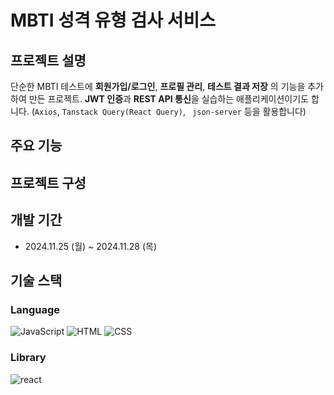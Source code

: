 # MBTI 성격 유형 검사 서비스
## 프로젝트 설명
단순한 MBTI 테스트에 **회원가입/로그인**, **프로필 관리**, **테스트 결과 저장** 의 기능을 추가하여 만든 프로젝트. **JWT 인증**과 **REST API 통신**을 실습하는 애플리케이션이기도 합니다. (`Axios`, `Tanstack Query(React Query)`, ` json-server` 등을 활용합니다)

## 주요 기능

## 프로젝트 구성

## 개발 기간
* 2024.11.25 (월) ~ 2024.11.28 (목)

## 기술 스택
### Language
![JavaScript](https://img.shields.io/badge/JavaScript-F7DF1E?style=for-the-badge&logo=JavaScript&logoColor=black)
![HTML](https://img.shields.io/badge/HTML5-E34F26?style=for-the-badge&logo=html5&logoColor=white)
![CSS](https://img.shields.io/badge/CSS3-1572B6?style=for-the-badge&logo=css3&logoColor=white)

### Library
![react](https://img.shields.io/badge/React-20232A?style=for-the-badge&logo=react&logoColor=61DAFB)